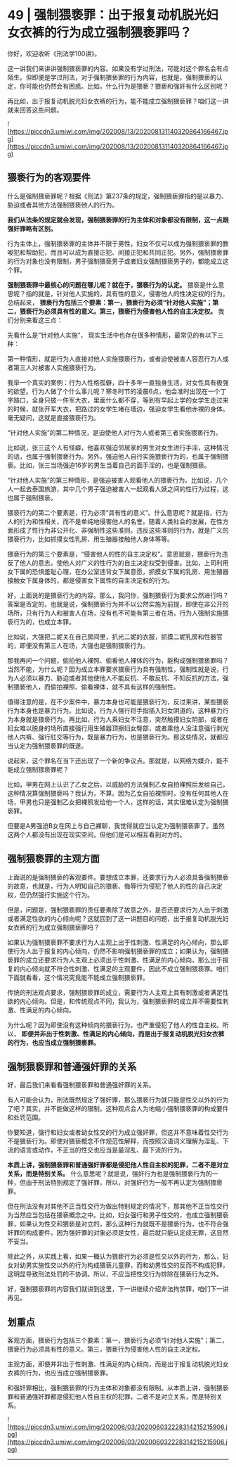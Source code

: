# 49 | 强制猥亵罪：出于报复动机脱光妇女衣裤的行为成立强制猥亵罪吗？

你好，欢迎收听《刑法学100讲》。

这一讲我们来讲讲强制猥亵罪的内容。如果没有学过刑法，可能对这个罪名会有点陌生。但即便是学过刑法，对于强制猥亵罪的行为内容，也就是，强制猥亵的认定，你可能也仍然会有困惑。比如，什么行为是猥亵？猥亵和强奸有什么区别呢？

再比如，出于报复动机脱光妇女衣裤的行为，能不能成立强制猥亵罪？咱们这一讲就来回答这些问题。

![https://piccdn3.umiwi.com/img/202008/13/202008131140320864166467.jpg](https://piccdn3.umiwi.com/img/202008/13/202008131140320864166467.jpg)

## 猥亵行为的客观要件

什么是强制猥亵罪呢？根据《刑法》第237条的规定，强制猥亵罪指的是以暴力、胁迫或者其他方法强制猥亵他人的行为。

 **我们从法条的规定就会发现，强制猥亵罪的行为主体和对象都没有限制，这一点跟强奸罪略有区别。**

行为主体上，强制猥亵罪的主体并不限于男性，妇女不仅可以成为强制猥亵罪的教唆犯和帮助犯，而且可以成为直接正犯、间接正犯和共同正犯。另外，强制猥亵罪的行为对象也没有限制，男子强制猥亵男子或者妇女强制猥亵男子的，都能成立这个罪。

 **强制猥亵罪中最核心的问题在哪儿呢？就在于，猥亵行为的认定。** 猥亵是什么意思呢？指的就是，针对他人实施的，具有性的意义，侵害他人的性决定权的行为。总结起来， **猥亵行为包括三个要素：第一，猥亵行为必须“针对他人实施”；第二，猥亵行为必须具有性的意义。第三，猥亵行为侵害他人性的自主决定权。** 我们分别来看这三点：

先看什么是“针对他人实施”， 现实生活中也存在很多种情形，最常见的有以下三种：

第一种情形，就是行为人直接对他人实施猥亵行为，或者迫使被害人容忍行为人或者第三人对被害人实施猥亵行为。

我举一个真实的案例：行为人性格孤僻，四十多年一直独身生活，对女性具有极强的欲望。行为人做了个什么事儿呢？寒冬时节的凌晨6点，他会准时出现在一个丁字路口，全身只披一件军大衣，里面什么都不穿，等到有早起上学的女学生走过来的时候，就张开军大衣，把路过的女学生堵在墙边，强迫女学生看他赤裸的身体。毫无疑问，这就是直接猥亵行为。

“针对他人实施”的第二种情况，是迫使他人对行为人或者第三者实施猥亵行为。

比如说，张三这个人有怪癖，他喜欢强迫邻居家的男生对女生进行手淫，这种情况的话，也属于强制猥亵行为。另外，强迫他人自行实施猥亵行为的，也属于强制猥亵。比如，张三当场强迫16岁的男生当着自己的面手淫的，也是强制猥亵。

“针对他人实施”的第三种情形，是强迫被害人观看他人的猥亵行为。比如说，几个人一起去泰国旅游，其中几个男子强迫被害人一起观看人妖之间的性行为过程，这也属于强制猥亵。

猥亵行为的第二个要素是，行为必须“具有性的意义”。什么意思呢？就是指，行为人的行为和性相关，而不是单纯地侵害他人的名誉。随着人类社会的发展，在性方面形成了性行为非公开化、非强制性这些准则。违反这些准则的行为，就是广义的猥亵行为，比如抓摸女性乳房、用生殖器接触他人身体等等。

猥亵行为的第三个要素是，“侵害他人的性的自主决定权”。意思就是，猥亵行为违反了他人的意志，使他人对广义的性行为的自主决定权受到侵害。比如，上司利用女下属的恐惧羞耻心理，在办公室违背女下属意愿，抓摸女下属的乳房、用生殖器接触女下属身体的，都是侵害女下属性的自主决定权的行为。

好，上面说的是猥亵行为的内容。那么，我问你，强制猥亵行为要求公然进行吗？答案是否定的，也就是说，强制猥亵行为并不以公然实施为前提，即使在非公开的场所，只有行为人和被害人在场，没有也不可能有第三者在场，行为人强制实施猥亵行为的，也成立本罪。

比如说，大强把二妮关在自己房间里，扒光二妮的衣服，抓摸二妮乳房和性器官的，即便没有第三人在场，大强也是强制猥亵行为。

那我再问一个问题，偷拍他人裸照、偷看他人裸体的行为，能构成强制猥亵罪吗？当然不能，为什么呢？因为成立本罪要求猥亵行为具有强制性，强制性就是说，行为人必须以暴力、胁迫或者其他使他人不能反抗、不敢反抗、不知反抗的方法，强制猥亵他人，而偷拍裸照、偷看裸体，就不具有这样的强制性。

值得注意的是，在不少案件中，暴力本身也可能是猥亵行为，反过来讲，某些猥亵行为本身也是暴力行为。比如说，行为人强行将手指插入妇女阴道的，这种暴力行为本身就是猥亵行为。再比如，行为人乘妇女不注意，突然触摸妇女阴部，或者在妇女难以脱身的场所直接强行用生殖器顶擦妇女臀部，或者乘他人没注意强行剥光他人内裤、强行肛交等行为，既是暴力行为，也是猥亵行为。那这些情况，就都应当认定为强制猥亵罪的既遂。

说起来，这个罪名在当下还出现了一个新的争议点。那就是，以网络为媒介，能不能成立强制猥亵罪呢？

比如，甲男在网上认识了乙女之后，以威胁的方法强制乙女自拍裸照后发给自己，这种情况算强制猥亵吗？我认为，不算。因为乙女自拍裸照时，没有任何其他人在场，甲男也只是强制乙女把裸照发给他一个人，这样的话，其实很难认定为强制猥亵罪。

但要是A男强迫B女在网上与自己裸聊，我觉得就应当认定为强制猥亵罪了。虽然这两个人都没有出现在现实空间，但他们是可以相互看到对方的。

## 强制猥亵罪的主观方面

上面说的是强制猥亵的客观要件。要想成立本罪，还要求行为人必须具备强制猥亵的故意，也就是，行为人明知自己的猥亵、侮辱行为侵犯了他人的性的自己决定权，但仍然强行实施这个行为。

但是，问题是，强制猥亵罪的责任要素除了故意之外，是否还要求行为人出于刺激或者满足性欲的内心倾向呢？这就回到了这一讲题目的问题，出于报复动机脱光妇女衣裤的行为成立强制猥亵罪吗？

如果认为强制猥亵罪不要求行为人主观上出于性刺激、性满足的内心倾向，那么即使行为人出于报复的内心倾向，仍然不影响强制猥亵罪的成立；如果认为，强制猥亵罪的成立还要求行为人主观上必须出于性刺激、性满足的内心倾向，那么出于报复的内心倾向就不符合性刺激、性满足的主观要件，因此不成立强制猥亵罪。咱们下面就看看，这个情况究竟能不能成立强制猥亵罪。

传统的刑法观点要求，强制猥亵罪的成立，需要行为人主观上具有刺激或者满足性欲的内心倾向。但是，和传统观点不同，我认为，强制猥亵罪的成立并不需要性刺激、性满足的内心倾向。

为什么呢？因为即使没有这种倾向的猥亵行为，也严重侵犯了他人的性自主权。所以， **即便并非出于性刺激、性满足的内心倾向，而是出于报复动机脱光妇女衣裤的行为，也应当成立强制猥亵罪。**

## 强制猥亵罪和普通强奸罪的关系

好，最后我们来看看强制猥亵罪和普通强奸罪的关系。

有人可能会认为，刑法既然规定了强奸罪，那么猥亵行为就只能是性交以外的行为了吧？其实，并不能做这样的限制。这种观点会人为地缩小强制猥亵罪的构成要件和处罚范围。

你要知道，强行和妇女或者幼女性交的行为成立强奸罪，但这并不意味着性交行为不是猥亵行为。即使对猥亵概念不作规范性解释，而按照汉语词义理解为淫乱、下流的语言或动作，不正当的性交也应当是最淫乱、最下流的行为。

 **本质上讲，强制猥亵罪和普通强奸罪都是侵犯他人性自主权的犯罪，二者不是对立关系，而是特别关系。** 什么意思呢？就是说，强奸行为也是强制猥亵行为的一种，但由于刑法特别规定了强奸罪，所以，对强奸行为一般不再认定为强制猥亵罪。

但在刑法没有对其他不正当性交行为做出特别规定的情况下，那其他不正当性交行为当然应当包括在猥亵概念之中。比如，妇女强行和男子性交的，也成立强制猥亵罪，如果认为性交和猥亵是对立的，那么这种行为就既不是猥亵行为，也不符合强奸罪的构成要件，因为强奸罪的对象必须是女性，最后就只能认定成无罪，这显然不妥当。

除此之外，从实践上看，如果一概认为猥亵行为必须是性交以外的行为，那么，妇女对幼男实施性交以外的行为构成猥亵儿童罪，而和幼男性交的反而不构成犯罪，这明显导致刑法处罚的不协调。所以，不应当把性交行为排除在猥亵行为之外。

好，强制猥亵罪的内容我们就讲到这里，下一讲继续介绍非法拘禁罪，咱们下一讲再见。

## 划重点

客观方面，猥亵行为包括三个要素：第一，猥亵行为必须“针对他人实施”；第二，猥亵行为必须具有性的意义。第三，猥亵行为侵害他人性的自主决定权。

主观方面，即便并非出于性刺激、性满足的内心倾向，而是出于报复动机脱光妇女衣裤的行为，也应当成立强制猥亵罪。

和强奸罪相比，强制猥亵罪的行为主体和对象都没有限制。从本质上讲，强制猥亵罪和普通强奸罪都是侵犯他人性自主权的犯罪，二者不是对立关系，而是特别关系。

![https://piccdn3.umiwi.com/img/202006/03/202006032228314215215906.jpg](https://piccdn3.umiwi.com/img/202006/03/202006032228314215215906.jpg)

---
